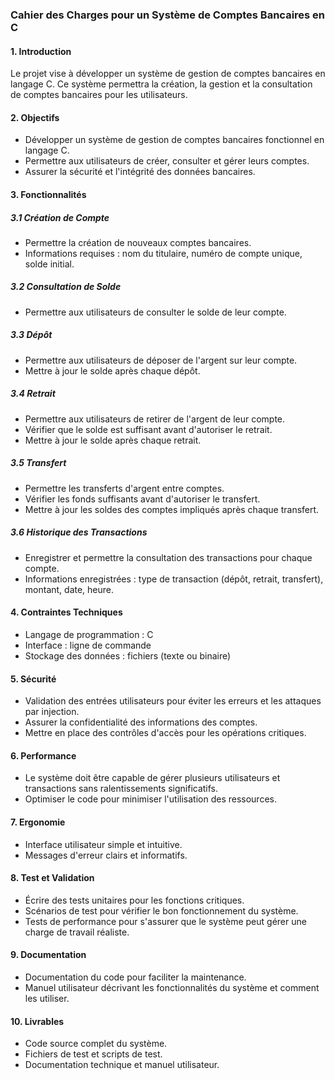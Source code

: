 ### Cahier des Charges pour un Système de Comptes Bancaires en C

#### 1. Introduction

Le projet vise à développer un système de gestion de comptes bancaires en langage C. Ce système permettra la création, la gestion et la consultation de comptes bancaires pour les utilisateurs.

#### 2. Objectifs

- Développer un système de gestion de comptes bancaires fonctionnel en langage C.
- Permettre aux utilisateurs de créer, consulter et gérer leurs comptes.
- Assurer la sécurité et l'intégrité des données bancaires.

#### 3. Fonctionnalités

##### 3.1 Création de Compte

- Permettre la création de nouveaux comptes bancaires.
- Informations requises : nom du titulaire, numéro de compte unique, solde initial.

##### 3.2 Consultation de Solde

- Permettre aux utilisateurs de consulter le solde de leur compte.

##### 3.3 Dépôt

- Permettre aux utilisateurs de déposer de l'argent sur leur compte.
- Mettre à jour le solde après chaque dépôt.

##### 3.4 Retrait

- Permettre aux utilisateurs de retirer de l'argent de leur compte.
- Vérifier que le solde est suffisant avant d'autoriser le retrait.
- Mettre à jour le solde après chaque retrait.

##### 3.5 Transfert

- Permettre les transferts d'argent entre comptes.
- Vérifier les fonds suffisants avant d'autoriser le transfert.
- Mettre à jour les soldes des comptes impliqués après chaque transfert.

##### 3.6 Historique des Transactions

- Enregistrer et permettre la consultation des transactions pour chaque compte.
- Informations enregistrées : type de transaction (dépôt, retrait, transfert), montant, date, heure.

#### 4. Contraintes Techniques

- Langage de programmation : C
- Interface : ligne de commande
- Stockage des données : fichiers (texte ou binaire)

#### 5. Sécurité

- Validation des entrées utilisateurs pour éviter les erreurs et les attaques par injection.
- Assurer la confidentialité des informations des comptes.
- Mettre en place des contrôles d'accès pour les opérations critiques.

#### 6. Performance

- Le système doit être capable de gérer plusieurs utilisateurs et transactions sans ralentissements significatifs.
- Optimiser le code pour minimiser l'utilisation des ressources.

#### 7. Ergonomie

- Interface utilisateur simple et intuitive.
- Messages d'erreur clairs et informatifs.

#### 8. Test et Validation

- Écrire des tests unitaires pour les fonctions critiques.
- Scénarios de test pour vérifier le bon fonctionnement du système.
- Tests de performance pour s'assurer que le système peut gérer une charge de travail réaliste.

#### 9. Documentation

- Documentation du code pour faciliter la maintenance.
- Manuel utilisateur décrivant les fonctionnalités du système et comment les utiliser.

#### 10. Livrables

- Code source complet du système.
- Fichiers de test et scripts de test.
- Documentation technique et manuel utilisateur.
